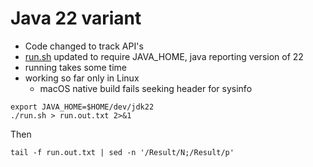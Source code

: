 # Java 22 variant
- Code changed to track API's
- [run.sh](run.sh) updated to require JAVA_HOME, java reporting version of 22
- running takes some time
- working so far only in Linux
    - macOS native build fails seeking header for sysinfo

```
export JAVA_HOME=$HOME/dev/jdk22
./run.sh > run.out.txt 2>&1
```
Then

```
tail -f run.out.txt | sed -n '/Result/N;/Result/p' 
```
